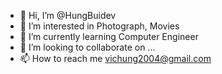 - 👋 Hi, I’m @HungBuidev
- 👀 I’m interested in Photograph, Movies
- 🌱 I’m currently learning Computer Engineer
- 💞️ I’m looking to collaborate on ...
- 📫 How to reach me vichung2004@gmail.com

<!---
HungBuidev/HungBuidev is a ✨ special ✨ repository because its `README.md` (this file) appears on your GitHub profile.
You can click the Preview link to take a look at your changes.
--->
